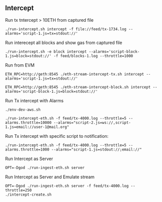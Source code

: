 ## Intercept

Run tx tntercept > 10ETH from captured file 

```
./run-intercept.sh intercept -f file://feed/tx-1734.log --alarms='script-1.js=tx=stdout://'
```

Run interecept all blocks and show gas from captured file

```
./run-intercept.sh -e block intercept --alarms='script-block-1.js=block=stdout://' -f feed/blocks-1.log --throttle=1000
```

Run from EVM

```
ETH_RPC=http://geth:8545 ./eth-stream-intercept-tx.sh intercept --alarms='script-1.js=tx=stdout://'
```

```
ETH_RPC=http://geth:8545 ./eth-stream-intercept-block.sh intercept --alarms='script-block-1.js=block=stdout://'
```

Run Tx intercept with Alarms

```
./env-dev-aws.sh

./run-intercept-eth.sh -f feed/tx-4000.log --throttle=5 --alarms.throttle=10000 --alarms="script-2.js=ws://,script-1.js=email://user-1@mail.org"
```

Run Tx intercept with specific script to notification:

```
./run-intercept-eth.sh -f feed/tx-4000.log --throttle=5 --alarms.throttle=1000 --alarms="script-1.js=stdout://;email://"
```

Run Intercept as Server

```
OPT=-Dgod ./run-ingest-eth.sh server 
```

Run Intercept as Server and Emulate stream

```
OPT=-Dgod ./run-ingest-eth.sh server -f feed/tx-4000.log --throttle=250
./intercept-create.sh
```
